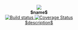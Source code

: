 <p align="center">
  <img src="undefined"/><br>
  <b>$name$</b><br>
  <a href='https://travis-ci.org/iomonad/$name$'>
    <img src='https://travis-ci.org/iomonad/$name$.svg?branch=master'
    alt='Build status'/>
  </a>
  <a href='https://coveralls.io/github/iomonad/$name$?branch=master'>
    <img
    src='https://coveralls.io/repos/github/iomonad/$name$/badge.svg?branch=master'
    alt='Coverage Status' />
  </a><br>
  <u>$description$</u><br><br>
</p>
